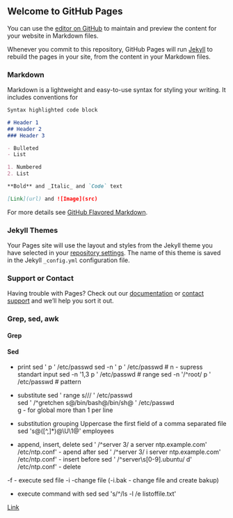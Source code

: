 ## Welcome to GitHub Pages

You can use the [editor on GitHub](https://github.com/t0lia/t0lia.github.io/edit/master/index.md) to maintain and preview the content for your website in Markdown files.

Whenever you commit to this repository, GitHub Pages will run [Jekyll](https://jekyllrb.com/) to rebuild the pages in your site, from the content in your Markdown files.

### Markdown

Markdown is a lightweight and easy-to-use syntax for styling your writing. It includes conventions for

```markdown
Syntax highlighted code block

# Header 1
## Header 2
### Header 3

- Bulleted
- List

1. Numbered
2. List

**Bold** and _Italic_ and `Code` text

[Link](url) and ![Image](src)
```

For more details see [GitHub Flavored Markdown](https://guides.github.com/features/mastering-markdown/).

### Jekyll Themes

Your Pages site will use the layout and styles from the Jekyll theme you have selected in your [repository settings](https://github.com/t0lia/t0lia.github.io/settings). The name of this theme is saved in the Jekyll `_config.yml` configuration file.

### Support or Contact

Having trouble with Pages? Check out our [documentation](https://help.github.com/categories/github-pages-basics/) or [contact support](https://github.com/contact) and we’ll help you sort it out.

### Grep, sed, awk

#### Grep
#### Sed
- print 
    sed ' p ' /etc/passwd
    sed -n ' p ' /etc/passwd # n - supress standart input
    sed -n '1,3 p ' /etc/passwd # range
    sed -n '/^root/ p ' /etc/passwd # pattern

- substitute 
    sed ' range  s/<string>/<replacement>/ ' /etc/passwd    
    sed ' /^gretchen  s@/bin/bash@/bin/sh@ ' /etc/passwd    
   g - for global more than 1 per line  

- substitution grouping 
        Uppercase the first field of a comma separated file
        sed 's@\([^,]*\)@\U\1@' employees
    
- append, insert, delete
sed ' /^server 3/ a server ntp.example.com' /etc/ntp.conf' - apend after
sed ' /^server 3/ i server ntp.example.com' /etc/ntp.conf' - insert before
sed ' /^server\s[0-9]\.ubuntu/ d' /etc/ntp.conf' -  delete

-f - execute sed file
-i -change file (-i.bak - change file and create bakup)

- execute command with sed
    sed 's/^/ls -l /e listoffile.txt'
    
[Link](/about)
